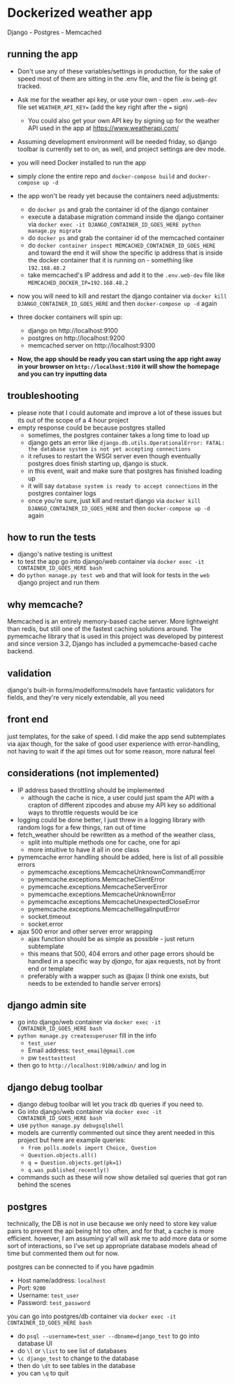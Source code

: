 Dockerized weather app
=====================
Django - Postgres - Memcached


running the app
--------------------
- Don't use any of these variables/settings in production, for the sake of speed most of them are sitting in the .env file, and the file is being git tracked.
- Ask me for the weather api key, or use your own - open `.env.web-dev` file set `WEATHER_API_KEY=` (add the key right after the `=` sign)
    - You could also get your own API key by signing up for the weather API used in the app at https://www.weatherapi.com/
- Assuming development environment will be needed friday, so django toolbar is currently set to on, as well, and project settings are dev mode.
- you will need Docker installed to run the app
- simply clone the entire repo and `docker-compose build` and `docker-compose up -d`
- the app won't be ready yet because the containers need adjustments:
    - do `docker ps` and grab the container id of the django container
    - execute a database migration command inside the django container via `docker exec -it DJANGO_CONTAINER_ID_GOES_HERE python manage.py migrate`
    - do `docker ps` and grab the container id of the memcached container
    - do `docker container inspect MEMCACHED_CONTAINER_ID_GOES_HERE` and toward the end it will show the specific ip address 
        that is inside the docker container that it is running on - something like `192.168.48.2`
    - take memcached's IP address and add it to the `.env.web-dev` file like `MEMCACHED_DOCKER_IP=192.168.48.2`
- now you will need to kill and restart the django container via `docker kill DJANGO_CONTAINER_ID_GOES_HERE` and then `docker-compose up -d` again
- three docker containers will spin up:
    - django on http://localhost:9100
    - postgres on http://localhost:9200
    - memcached server on http://localhost:9300

- **Now, the app should be ready you can start using the app right away in your browser
   on `http://localhost:9100` it will show the homepage and you can try inputting data**



troubleshooting
------------------
- please note that I could automate and improve a lot of these issues but its out of the scope of a 4 hour project
- empty response could be because postgres stalled
    - sometimes, the postgres container takes a long time to load up
    - django gets an error like `django.db.utils.OperationalError: FATAL:  the database system is not yet accepting connections` 
    - it refuses to restart the WSGI server even though eventually postgres does finish starting up, django is stuck.
    - in this event, wait and make sure that postgres has finished loading up 
    - it will say `database system is ready to accept connections` in the postgres container logs
    - once you're sure, just kill and restart django via `docker kill DJANGO_CONTAINER_ID_GOES_HERE` and then `docker-compose up -d` again


how to run the tests
--------------------
- django's native testing is unittest
- to test the app go into django/web container via `docker exec -it CONTAINER_ID_GOES_HERE bash`
- do `python manage.py test web` and that will look for tests in the `web` django project and run them





why memcache?
-----
Memcached is an entirely memory-based cache server.
More lightweight than redis, but still one of the fastest caching solutions around.
The pymemcache library that is used in this project was developed by pinterest
and since version 3.2, Django has included a pymemcache-based cache backend.



validation
----------
django's built-in forms/modelforms/models have fantastic validators for fields, and they're very nicely extendable, all you need


front end
------
just templates, for the sake of speed. I did make the app send subtemplates via ajax though, 
for the sake of good user experience with error-handling,
not having to wait if the api times out for some reason, more natural feel




considerations (not implemented)
---------------------------------
- IP address based throttling should be implemented
    - although the cache is nice, a user could just spam the API with a crapton of different zipcodes and
        abuse my API key so additional ways to throttle requests would be ice
- logging could be done better, I just threw in a logging library with random logs for a few things, ran out of time
- fetch_weather should be rewritten as a method of the weather class,
    - split into multiple methods one for cache, one for api
    - more intuitive to have it all in one class
- pymemcache error handling should be added, here is list of all possible errors
    - pymemcache.exceptions.MemcacheUnknownCommandError
    - pymemcache.exceptions.MemcacheClientError
    - pymemcache.exceptions.MemcacheServerError
    - pymemcache.exceptions.MemcacheUnknownError
    - pymemcache.exceptions.MemcacheUnexpectedCloseError
    - pymemcache.exceptions.MemcacheIllegalInputError
    - socket.timeout
    - socket.error
- ajax 500 error and other server error wrapping
    - ajax function should be as simple as possible - just return subtemplate
    - this means that 500, 404 errors and other page errors should be handled
        in a specific way by *django*, for ajax requests, not by front end or template
    - preferably with a wapper such as @ajax (I think one exists, but needs
        to be extended to handle server errors)



django admin site
---------------------
- go into django/web container via `docker exec -it CONTAINER_ID_GOES_HERE bash`
- `python manage.py createsuperuser` fill in the info
    - `test_user`
    - Email address: `test_email@gmail.com`
    - pw `testtesttest`
- then go to `http://localhost:9100/admin/` and log in



django debug toolbar
----------------------
- django debug toolbar will let you track db queries if you need to.
- Go into django/web container via `docker exec -it CONTAINER_ID_GOES_HERE bash` 
- use `python manage.py debugsqlshell`
- models are currently commented out since they arent needed in this project but here are example queries:
    - `from polls.models import Choice, Question`
    - `Question.objects.all()`
    - `q = Question.objects.get(pk=1)`
    - `q.was_published_recently()`
- commands such as these will now show detailed sql queries that got ran behind the scenes



postgres
----
technically, the DB is not in use because we only need to store key value pairs to
prevent the api being hit too often, and for that, a cache is more efficient.
however, I am assuming y'all will ask me to add more data or some sort of interactions,
so I've set up appropriate database models ahead of time but commented them out for now.

postgres can be connected to if you have pgadmin
- Host name/address: `localhost`
- Port: `9200`
- Username: `test_user` 
- Password: `test_password`

you can go into postgres/db container via `docker exec -it CONTAINER_ID_GOES_HERE bash`
- do `psql --username=test_user --dbname=django_test` to go into database UI
- do `\l` or `\list` to see list of databases
- `\c django_test`  to change to the database
- then do `\dt` to see tables in the database
- you can `\q` to quit 